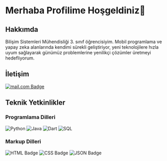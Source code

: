 <h1>Merhaba Profilime Hoşgeldiniz👋 </h1>

<h2>Hakkımda</h2>

   Bilişim Sistemleri Mühendisliği 3. sınıf öğrencisiyim. Mobil programlama ve yapay zeka alanlarında kendimi sürekli geliştiriyor, yeni teknolojilere hızla uyum sağlayarak günümüz problemlerine yenilikçi çözümler üretmeyi hedefliyorum.
    
<h2>İletişim</h2>
                                      

<a href=mailto:rabiagkocael@gmail.com>![mail.com Badge](https://img.shields.io/badge/mail.com-004788?logo=maildotcom&logoColor=fff&style=for-the-badge) </a>

  <h2>Teknik Yetkinlikler</h2>


  <h3>Programlama Dilleri</h3>

![Python](https://img.shields.io/badge/python-3670A0?style=for-the-badge&logo=python&logoColor=ffdd54)
![Java](https://img.shields.io/badge/java-%23ED8B00.svg?style=for-the-badge&logo=openjdk&logoColor=white)
![Dart](https://img.shields.io/badge/swift-F54A2A?style=for-the-badge&logo=swift&logoColor=white)
![SQL](https://img.shields.io/badge/swift-F54A2A?style=for-the-badge&logo=swift&logoColor=white)


  <h3>Markup Dilleri</h3>

![HTML Badge](https://img.shields.io/badge/HTML5-E34F26?logo=html5&logoColor=fff&style=for-the-badge)
![CSS Badge](https://img.shields.io/badge/CSS-639?logo=css&logoColor=fff&style=for-the-badge)
![JSON Badge](https://img.shields.io/badge/JSON-000?logo=json&logoColor=fff&style=for-the-badge)


